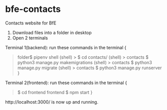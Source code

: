 # bfe-contacts
Contacts website for BfE


1. Download files into a folder in desktop
2. Open 2 terminals

Terminal 1(backend):
run these commands in the terminal {
  > folder$ pipenv shell
  (shell) > $ cd contacts/
  (shell) > contacts $ python3 manage.py makemigrations
  (shell) > contacts $ python3 manage.py migrate
  (shell) > contacts $ python3 manage.py runserver
}


Terminal 2(frontend):
run these commands in the terminal {
  > $ cd frontend
  > frontend $ npm start
}

http://localhost:3000/ is now up and running.
